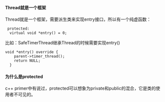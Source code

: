 #### Thread就是一个框架
Thread就是一个框架，需要派生类来实现entry接口，所以有一个纯虚函数：
```
 protected:
  virtual void *entry() = 0;
```
比如：SafeTimerThread继承Thread的时候需要实现entry()
```
void *entry() override {
    parent->timer_thread();
    return NULL;
  }
```
#### 为什么是protected
c++ primer中有说过，protected可以想象为private和public的混合，它是类的使用者不可见的。

